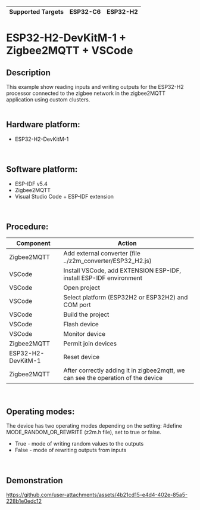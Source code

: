 | Supported Targets | ESP32-C6 | ESP32-H2 |
| ----------------- | -------- | -------- |

# ESP32-H2-DevKitM-1 + Zigbee2MQTT + VSCode

## Description
This example show reading inputs and writing outputs for the ESP32-H2 processor connected to the zigbee network in the zigbee2MQTT application using custom clusters.
<br/>
<br/>

## Hardware platform:
  - ESP32-H2-DevKitM-1
<br/>

## Software platform:
  - ESP-IDF v5.4  
  - Zigbee2MQTT  
  - Visual Studio Code + ESP-IDF extension  
<br/>

## Procedure:
| Component            | Action                                                               |
|----------------------|----------------------------------------------------------------------|
| Zigbee2MQTT          | Add external converter (file ../z2m_converter/ESP32_H2.js)           |
| VSCode               | Install VSCode, add EXTENSION ESP-IDF, install ESP-IDF environment   |
| VSCode               | Open project                                                         |
| VSCode               | Select platform (ESP32H2 or ESP32H2) and COM port                    |
| VSCode               | Build the project                                                    |
| VSCode               | Flash device                                                         |
| VSCode               | Monitor device                                                       |
| Zigbee2MQTT          | Permit join devices                                                  |
| ESP32-H2-DevKitM-1   | Reset device                                                         |
| Zigbee2MQTT          | After correctly adding it in zigbee2mqtt, we can see the operation of the device |
<br/>

## Operating modes:
The device has two operating modes depending on the setting:
#define MODE_RANDOM_OR_REWRITE (z2m.h file), set to true or false.
  - True  - mode of writing random values ​​to the outputs
  - False - mode of rewriting outputs from inputs
<br/>

## Demonstration
https://github.com/user-attachments/assets/4b21cd15-e4d4-402e-85a5-228b1e0edc12



